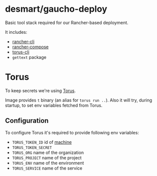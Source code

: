 # desmart/gaucho-deploy

Basic tool stack required for our Rancher-based deployment.

It includes:
* [rancher-cli](https://github.com/rancher/cli)
* [rancher-compose](https://github.com/rancher/rancher-compose)
* [torus-cli](https://github.com/manifoldco/torus-cli)
* `gettext` package

# Torus

To keep secrets we're using [Torus](https://www.torus.sh/). 

Image provides `t` binary (an alias for `torus run ..`). Also it will try, during startup, to set env variables fetched from Torus.

## Configuration

To configure Torus it's required to provide following env variables:

* `TORUS_TOKEN_ID` id of [machine](https://www.torus.sh/docs/latest/concepts/policies#machines)
* `TORUS_TOKEN_SECRET`
* `TORUS_ORG` name of the organization
* `TORUS_PROJECT` name of the project
* `TORUS_ENV` name of the environment
* `TORUS_SERVICE` name of the service